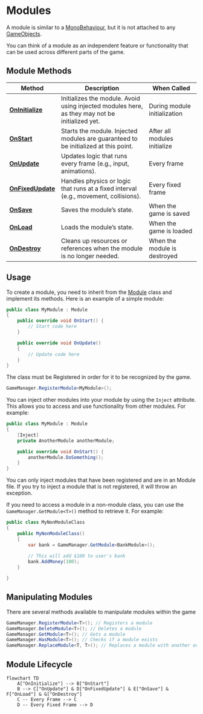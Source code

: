 # Modules

A module is similar to
a [MonoBehaviour](https://docs.unity3d.com/6000.1/Documentation/ScriptReference/MonoBehaviour.html), but it is not
attached to any [GameObjects](https://docs.unity3d.com/6000.1/Documentation/ScriptReference/GameObject.html).

You can think of a module as an independent feature or functionality that can be used across different parts of the
game.

## Module Methods

| **Method**                                                                                                                                | **Description**                                                                                | **When Called**              |
|-------------------------------------------------------------------------------------------------------------------------------------------|------------------------------------------------------------------------------------------------|------------------------------|
| **[OnInitialize](https://industrial-valley.github.io/Modding-Documentation/api/api/IndustrialValley.Modules.Module.OnInitialize.html)**   | Initializes the module. Avoid using injected modules here, as they may not be initialized yet. | During module initialization |
| **[OnStart](https://industrial-valley.github.io/Modding-Documentation/api/api/IndustrialValley.Modules.Module.OnStart.html)**             | Starts the module. Injected modules are guaranteed to be initialized at this point.            | After all modules initialize |
| **[OnUpdate](https://industrial-valley.github.io/Modding-Documentation/api/api/IndustrialValley.Modules.Module.OnUpdate.html)**           | Updates logic that runs every frame (e.g., input, animations).                                 | Every frame                  |
| **[OnFixedUpdate](https://industrial-valley.github.io/Modding-Documentation/api/api/IndustrialValley.Modules.Module.OnFixedUpdate.html)** | Handles physics or logic that runs at a fixed interval (e.g., movement, collisions).           | Every fixed frame            |
| **[OnSave](https://industrial-valley.github.io/Modding-Documentation/api/api/IndustrialValley.Modules.Module.OnSave.html)**               | Saves the module’s state.                                                                      | When the game is saved       |
| **[OnLoad](https://industrial-valley.github.io/Modding-Documentation/api/api/IndustrialValley.Modules.Module.OnLoad.html)**               | Loads the module’s state.                                                                      | When the game is loaded      |
| **[OnDestroy](https://industrial-valley.github.io/Modding-Documentation/api/api/IndustrialValley.Modules.Module.OnDestroy.html)**         | Cleans up resources or references when the module is no longer needed.                         | When the module is destroyed |

## Usage

To create a module, you need to inherit from
the [Module](https://industrial-valley.github.io/Modding-Documentation/api/api/IndustrialValley.Modules.Module.html)
class and implement its methods. Here is an example of a simple module:

```cs
public class MyModule : Module
{
    public override void OnStart() {
        // Start code here
    }

    public override void OnUpdate()
    {
        // Update code here
    }  
}
```

The class must be Registered in order for it to be recognized by the game.

```cs
GameManager.RegisterModule<MyModule>();
```

You can inject other modules into your module by using the `Inject` attribute. This allows you to access and use
functionality from other modules. For example:

```cs
public class MyModule : Module
{
    [Inject]
    private AnotherModule anotherModule;

    public override void OnStart() {
        anotherModule.DoSomething();
    }
}
```

You can only inject modules that have been registered and are in an Module file. If you try to inject a module that is
not registered, it will throw an exception.

If you need to access a module in a non-module class, you can use the `GameManager.GetModule<T>()` method to retrieve
it. For example:

```cs
public class MyNonModuleClass
{
    public MyNonModuleClass()
    {
        var bank = GameManager.GetModule<BankModule>();
        
        // This will add $100 to user's bank
        bank.AddMoney(100);
    }

}
```

## Manipulating Modules

There are several methods available to manipulate modules within the game

```cs
GameManager.RegisterModule<T>(); // Registers a module
GameManager.DeleteModule<T>(); // Deletes a module
GameManager.GetModule<T>(); // Gets a module
GameManager.HasModule<T>(); // Checks if a module exists
GameManager.ReplaceModule<T, T>(); // Replaces a module with another one
```

## Module Lifecycle

```mermaid
flowchart TD
    A["OnInitialize"] --> B["OnStart"]
    B --> C["OnUpdate"] & D["OnFixedUpdate"] & E["OnSave"] & F["OnLoad"] & G["OnDestroy"]
    C -- Every Frame --> C
    D -- Every Fixed Frame --> D
```
